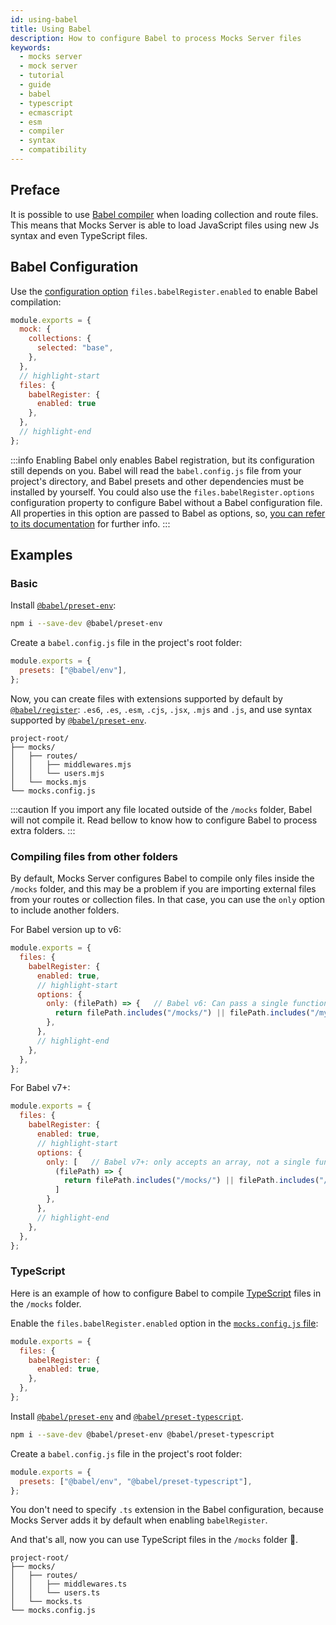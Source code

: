 ```yaml
---
id: using-babel
title: Using Babel
description: How to configure Babel to process Mocks Server files
keywords:
  - mocks server
  - mock server
  - tutorial
  - guide
  - babel
  - typescript
  - ecmascript
  - esm
  - compiler
  - syntax
  - compatibility
---
```


## Preface

It is possible to use [Babel compiler](https://babeljs.io/) when loading collection and route files. This means that Mocks Server is able to load JavaScript files using new Js syntax and even TypeScript files.

## Babel Configuration

Use the [configuration option](../configuration/options.md) `files.babelRegister.enabled` to enable Babel compilation:

```js
module.exports = {
  mock: {
    collections: {
      selected: "base",
    },
  },
  // highlight-start
  files: {
    babelRegister: {
      enabled: true
    },
  },
  // highlight-end
};
```

:::info
Enabling Babel only enables Babel registration, but its configuration still depends on you. Babel  will read the `babel.config.js` file from your project's directory, and Babel presets and other dependencies must be installed by yourself. You could also use the `files.babelRegister.options` configuration property to configure Babel without a Babel configuration file. All properties in this option are passed to Babel as options, so, [you can refer to its documentation](https://babeljs.io/docs/en/babel-register) for further info.
:::

## Examples

### Basic

Install [`@babel/preset-env`](https://babeljs.io/docs/en/babel-preset-env):

```bash
npm i --save-dev @babel/preset-env
```

Create a `babel.config.js` file in the project's root folder:

```js
module.exports = {
  presets: ["@babel/env"],
};
```

Now, you can create files with extensions supported by default by [`@babel/register`](https://babeljs.io/docs/en/babel-register): `.es6`, `.es`, `.esm`, `.cjs`, `.jsx`, `.mjs` and `.js`, and use syntax supported by [`@babel/preset-env`](https://babeljs.io/docs/en/babel-preset-env).

```
project-root/
├── mocks/
│   ├── routes/
│   │   ├── middlewares.mjs
│   │   └── users.mjs
│   └── mocks.mjs
└── mocks.config.js
```

:::caution
If you import any file located outside of the `/mocks` folder, Babel will not compile it. Read bellow to know how to configure Babel to process extra folders.
:::

### Compiling files from other folders

By default, Mocks Server configures Babel to compile only files inside the `/mocks` folder, and this may be a problem if you are importing external files from your routes or collection files. In that case, you can use the `only` option to include another folders.

For Babel version up to v6:

```js
module.exports = {
  files: {
    babelRegister: {
      enabled: true,
      // highlight-start
      options: {
        only: (filePath) => {   // Babel v6: Can pass a single function.
          return filePath.includes("/mocks/") || filePath.includes("/my-folder-to-include/");
        },
      },
      // highlight-end
    },
  },
};
```

For Babel v7+:

```js
module.exports = {
  files: {
    babelRegister: {
      enabled: true,
      // highlight-start
      options: {
        only: [   // Babel v7+: only accepts an array, not a single function.
          (filePath) => {
            return filePath.includes("/mocks/") || filePath.includes("/my-folder-to-include/");
          ]
        },
      },
      // highlight-end
    },
  },
};
```

### TypeScript

Here is an example of how to configure Babel to compile [TypeScript](https://www.typescriptlang.org/) files in the `/mocks` folder.

Enable the `files.babelRegister.enabled` option in the [`mocks.config.js` file](../configuration/how-to-change-settings.md):

```js
module.exports = {
  files: {
    babelRegister: {
      enabled: true,
    },
  },
};
```

Install [`@babel/preset-env`](https://babeljs.io/docs/en/babel-preset-env) and [`@babel/preset-typescript`](https://babeljs.io/docs/en/babel-preset-typescript).

```bash
npm i --save-dev @babel/preset-env @babel/preset-typescript
```

Create a `babel.config.js` file in the project's root folder:

```js
module.exports = {
  presets: ["@babel/env", "@babel/preset-typescript"],
};
```

You don't need to specify `.ts` extension in the Babel configuration, because Mocks Server adds it by default when enabling `babelRegister`.

And that's all, now you can use TypeScript files in the `/mocks` folder 🥳.

```
project-root/
├── mocks/
│   ├── routes/
│   │   ├── middlewares.ts
│   │   └── users.ts
│   └── mocks.ts
└── mocks.config.js
```
